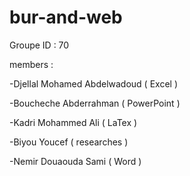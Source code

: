 # bur-and-web
Groupe ID : 70

members :

-Djellal Mohamed Abdelwadoud ( Excel )

-Boucheche Abderrahman ( PowerPoint )

-Kadri Mohammed Ali ( LaTex )

-Biyou Youcef ( researches  )

-Nemir Douaouda Sami ( Word )

